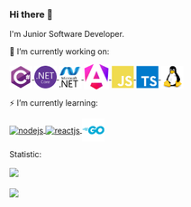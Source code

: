 ### Hi there 👋

I'm Junior Software Developer.

<p>🔭 I’m currently working on:</p>
<p align="left">
<a href="[https://learn.microsoft.com/en-us/dotnet/csharp" target="_blank" rel="noreferrer">
  <img align="center" src="https://raw.githubusercontent.com/devicons/devicon/master/icons/csharp/csharp-original.svg" alt="csharp" width="40" height="40" />
</a>
<a href="https://dotnet.microsoft.com" target="_blank" rel="noreferrer">
  <img align="center" src="https://raw.githubusercontent.com/devicons/devicon/master/icons/dotnetcore/dotnetcore-original.svg" alt="dotnet-core" width="40" height="40" />
</a>
<a href="https://learn.microsoft.com/en-us/previous-versions/dotnet/framework" target="_blank" rel="noreferrer">
  <img align="center" src="https://raw.githubusercontent.com/devicons/devicon/master/icons/dot-net/dot-net-original-wordmark.svg" alt="dotnet" width="40" height="40" />
</a>
<a href="https://angular.dev" target="_blank" rel="noreferrer">
  <img align="center" src="https://raw.githubusercontent.com/devicons/devicon/master/icons/angular/angular-original.svg" alt="angular" width="45" height="45" />
</a>
<a href="https://ecma-international.org/publications-and-standards/standards/ecma-262" target="_blank" rel="noreferrer">
  <img align="center" src="https://raw.githubusercontent.com/devicons/devicon/master/icons/javascript/javascript-plain.svg" alt="javascript" width="40" height="40" />
</a>
<a href="https://www.typescriptlang.org" target="_blank" rel="noreferrer">
  <img align="center" src="https://raw.githubusercontent.com/devicons/devicon/master/icons/typescript/typescript-original.svg" alt="typescript" width="40" height="40" />
</a>
<a href="https://www.linux.org" target="_blank" rel="noreferrer">
  <img align="center" src="https://raw.githubusercontent.com/devicons/devicon/master/icons/linux/linux-original.svg" alt="linux" width="40" height="40" />
</a>
</p>

<p>⚡ I’m currently learning:</p>
<p align="left">
<a href="https://nodejs.org" target="_blank" rel="noreferrer">
  <img align="center" src="https://www.vectorlogo.zone/logos/nodejs/nodejs-ar21.svg" alt="nodejs" />
</a>
<a href="https://react.dev" target="_blank" rel="noreferrer">
  <img align="center" src="https://www.vectorlogo.zone/logos/reactjs/reactjs-ar21.svg" alt="reactjs" />
</a>
<a href="https://go.dev" target="_blank" rel="noreferrer">
  <img align="center" src="https://raw.githubusercontent.com/devicons/devicon/master/icons/go/go-original-wordmark.svg" alt="go" width="40" height="40" />
</a>
</p>

<p>Statistic:</p>
<div>
  <a href="#">
  <img align="center" src="https://github-readme-stats.vercel.app/api/top-langs/?username=MuhammedKaradas&layout=compact&count_private=true&show_icons=true&hide=matlab,dart,c,cpp,Jupyter%20Notebook,C%2B%2B,css,html,hack,assembly" />
</a>
</div>
<br>
<div>
<a href="#">
  <img align="center" src="https://github-readme-stats.vercel.app/api?username=MuhammedKaradas&show_icons=true&show_icons=true" />
</a>
</div>
<!--
**MuhammedKaradas/MuhammedKaradas** is a ✨ _special_ ✨ repository because its `README.md` (this file) appears on your GitHub profile.

Here are some ideas to get you started:

- 🔭 I’m currently working on ...
- 🌱 I’m currently learning ...
- 👯 I’m looking to collaborate on ...
- 🤔 I’m looking for help with ...
- 💬 Ask me about ...
- 📫 How to reach me: ...
- 😄 Pronouns: ...
- ⚡ Fun fact: ...
-->

